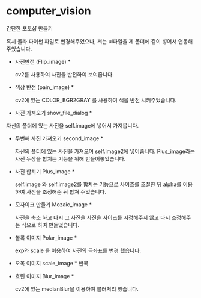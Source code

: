 # computer_vision
간단한 포토샵 만들기

혹시 몰라 파이썬 파일로 변경해주었으나, 저는 ui파일을 제 폴더에 같이 넣어서 연동해주었습니다.

* 사진반전 (Flip_image) *
  
  cv2를 사용하여 사진을 반전하여 보여줍니다.
  
* 색상 반전 (pain_image) *
  
  cv2에 있는 COLOR_BGR2GRAY 를 사용하여 색을 반전 시켜주었습니다.
  
*  사진 가져오기 show_file_dialog *
  
  자신의 폴더에 있는 사진을 self.image에 넣어서 가져옵니다.

* 두번째 사진 가져오기 second_image *
  
  자신의 폴더에 있는 사진을 가져오며 self.image2에 넣어줍니다.
  Plus_image라는 사진 두장을 합치는 기능을 위해 만들어놓았습니다.
  
* 사진 합치기 Plus_image *
  
  self.image 와 self.image2를 합치는 기능으로 사이즈를 조절한 뒤 alpha를 이용하여 사진을 조정해준 뒤 합쳐 주었습니다.
  
* 모자이크 만들기 Mozaic_image *

  사진을 축소 하고 다시 그 사진을 사진을 사이즈를 지정해주지 않고 다시 조정해주는 식으로 하여 만들었습니다.
  
* 볼록 이미지 Polar_image  *

  exp와 scale 을 이용하여 사진의  극좌표를 변경 했습니다.
  
* 오목 이미지 scale_image *
  반복
 
* 흐린 이미지 Blur_image  *
   
  cv2에 있는 medianBlur을 이용하여 블러처리 했습니다.
  
